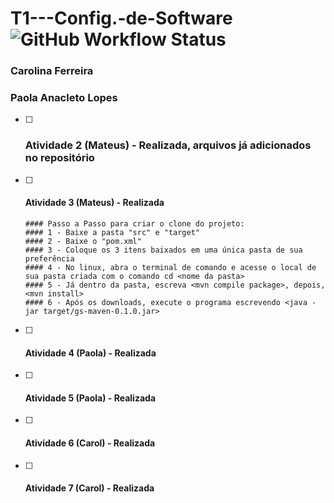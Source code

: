 # T1---Config.-de-Software ![GitHub Workflow Status](https://img.shields.io/github/workflow/status/matcacabuena/T1---Config.-de-Software/maven)
### Carolina Ferreira
### Paola Anacleto Lopes

- [ ] ### Atividade 2 (Mateus) - Realizada, arquivos já adicionados no repositório
- [ ] #### Atividade 3 (Mateus) - Realizada
      #### Passo a Passo para criar o clone do projeto:
      #### 1 - Baixe a pasta "src" e "target"
      #### 2 - Baixe o "pom.xml"
      #### 3 - Coloque os 3 itens baixados em uma única pasta de sua preferência
      #### 4 - No linux, abra o terminal de comando e acesse o local de sua pasta criada com o comando cd <nome da pasta>
      #### 5 - Já dentro da pasta, escreva <mvn compile package>, depois, <mvn install>
      #### 6 - Após os downloads, execute o programa escrevendo <java -jar target/gs-maven-0.1.0.jar>
- [ ] #### Atividade 4 (Paola) - Realizada
- [ ] #### Atividade 5 (Paola) - Realizada
- [ ] #### Atividade 6 (Carol) - Realizada
- [ ] #### Atividade 7 (Carol) - Realizada
